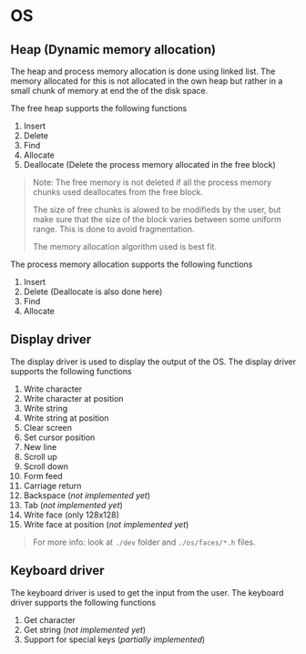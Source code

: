 # OS

##  Heap (Dynamic memory allocation)
The heap and process memory allocation is done using linked list. The memory allocated for this is
not allocated in the own heap but rather in a small chunk of memory at end the of the disk space.

The free heap supports the following functions

1. Insert
2. Delete
3. Find
4. Allocate
5. Deallocate (Delete the process memory allocated in the free block)

> Note: The free memory is not deleted if all the process memory chunks used deallocates from the free block. 
>
> The size of free chunks is alowed to be modifieds by the user, but make sure that the size of the block varies between some uniform range. This is done to avoid fragmentation.
>
> The memory allocation algorithm used is best fit.

The process memory allocation supports the following functions

1. Insert
2. Delete (Deallocate is also done here)
3. Find
4. Allocate

## Display driver

The display driver is used to display the output of the OS. The display driver supports the following functions

1. Write character
2. Write character at position
3. Write string
4. Write string at position
5. Clear screen
6. Set cursor position
7. New line
8. Scroll up
9. Scroll down
10. Form feed
11. Carriage return
12. Backspace (*not implemented yet*)
13. Tab (*not implemented yet*)
14. Write face (only 128x128)
15. Write face at position (*not implemented yet*)

> For more info: look at `./dev` folder and `./os/faces/*.h` files.

## Keyboard driver

The keyboard driver is used to get the input from the user. The keyboard driver supports the following functions

1. Get character
2. Get string (*not implemented yet*)
3. Support for special keys (*partially implemented*)